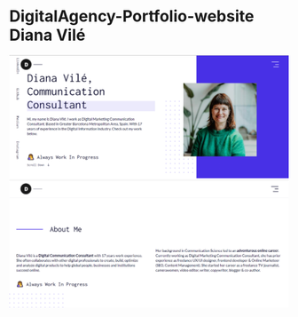 # DigitalAgency-Portfolio-website Diana Vilé

![Diana%20Vile-DigitalAgency-Hero](https://github.com/dianavile/DigitalAgency/blob/main/Diana%20Vile-DigitalAgency-Hero.png)
![About%20Me](https://github.com/dianavile/DigitalAgency/blob/main/About%20Me.png)

